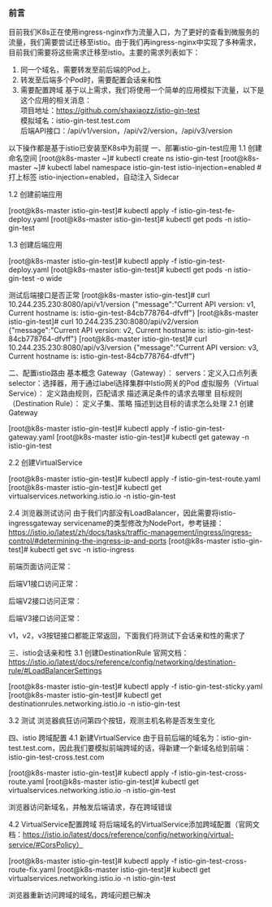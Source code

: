 ### 前言
目前我们K8s正在使用ingress-nginx作为流量入口，为了更好的查看到微服务的流量，我们需要尝试迁移至istio。由于我们再ingress-nginx中实现了多种需求，目前我们需要将这些需求迁移至istio。主要的需求列表如下：  
1. 同一个域名，需要转发至前后端的Pod上。
2. 转发至后端多个Pod时，需要配置会话亲和性
3. 需要配置跨域
基于以上需求，我们将使用一个简单的应用模拟下流量，以下是这个应用的相关消息：  
项目地址：https://github.com/shaxiaozz/istio-gin-test  
模拟域名：istio-gin-test.test.com  
后端API接口：/api/v1/version，/api/v2/version，/api/v3/version  

以下操作都是基于istio已安装至K8s中为前提
一、部署istio-gin-test应用
1.1 创建命名空间
[root@k8s-master ~]# kubectl create ns istio-gin-test
[root@k8s-master ~]# kubectl label namespace istio-gin-test istio-injection=enabled  # 打上标签 istio-injection=enabled，自动注入 Sidecar


1.2 创建前端应用

[root@k8s-master istio-gin-test]# kubectl apply -f istio-gin-test-fe-deploy.yaml
[root@k8s-master istio-gin-test]# kubectl get pods -n istio-gin-test


1.3 创建后端应用

[root@k8s-master istio-gin-test]# kubectl apply -f istio-gin-test-deploy.yaml
[root@k8s-master istio-gin-test]# kubectl get pods -n istio-gin-test -o wide

测试后端接口是否正常
[root@k8s-master istio-gin-test]# curl 10.244.235.230:8080/api/v1/version
{"message":"Current API version: v1, Current hostname is: istio-gin-test-84cb778764-dfvff"}
[root@k8s-master istio-gin-test]# curl 10.244.235.230:8080/api/v2/version
{"message":"Current API version: v2, Current hostname is: istio-gin-test-84cb778764-dfvff"}
[root@k8s-master istio-gin-test]# curl 10.244.235.230:8080/api/v3/version
{"message":"Current API version: v3, Current hostname is: istio-gin-test-84cb778764-dfvff"}


二、配置istio路由
基本概念
Gateway（Gateway）： 
servers：定义入口点列表
selector：选择器，用于通过label选择集群中Istio网关的Pod
虚拟服务（Virtual Service）：
定义路由规则，匹配请求
描述满足条件的请求去哪里
目标规则（Destination Rule）：
定义子集、策略
描述到达目标的请求怎么处理
2.1 创建Gateway

[root@k8s-master istio-gin-test]# kubectl apply -f istio-gin-test-gateway.yaml
[root@k8s-master istio-gin-test]# kubectl get gateway -n istio-gin-test


2.2 创建VirtualService

[root@k8s-master istio-gin-test]# kubectl apply -f istio-gin-test-route.yaml
[root@k8s-master istio-gin-test]# kubectl get virtualservices.networking.istio.io -n istio-gin-test


2.4 浏览器测试访问
由于我们内部没有LoadBalancer，因此需要将istio-ingressgateway servicename的类型修改为NodePort，参考链接：https://istio.io/latest/zh/docs/tasks/traffic-management/ingress/ingress-control/#determining-the-ingress-ip-and-ports
[root@k8s-master istio-gin-test]# kubectl get svc -n istio-ingress


前端页面访问正常：

后端V1接口访问正常：


后端V2接口访问正常：

后端V3接口访问正常：

v1，v2，v3按钮接口都能正常返回，下面我们将测试下会话亲和性的需求了

三、istio会话亲和性
3.1 创建DestinationRule
官网文档：https://istio.io/latest/docs/reference/config/networking/destination-rule/#LoadBalancerSettings

[root@k8s-master istio-gin-test]# kubectl apply -f istio-gin-test-sticky.yaml
[root@k8s-master istio-gin-test]# kubectl get destinationrules.networking.istio.io -n istio-gin-test


3.2 测试
浏览器疯狂访问第四个按钮，观测主机名称是否发生变化


四、istio 跨域配置
4.1 新建VirtualService
由于目前后端的域名为：istio-gin-test.test.com，因此我们要模拟前端跨域的话，得新建一个新域名给到前端：istio-gin-test-cross.test.com

[root@k8s-master istio-gin-test]# kubectl apply -f istio-gin-test-cross-route.yaml
[root@k8s-master istio-gin-test]# kubectl get virtualservices.networking.istio.io -n istio-gin-test

浏览器访问新域名，并触发后端请求，存在跨域错误

4.2 VirtualService配置跨域
将后端域名的VirtualService添加跨域配置（官网文档：https://istio.io/latest/docs/reference/config/networking/virtual-service/#CorsPolicy）

[root@k8s-master istio-gin-test]# kubectl apply -f istio-gin-test-cross-route-fix.yaml
[root@k8s-master istio-gin-test]# kubectl get virtualservices.networking.istio.io -n istio-gin-test

浏览器重新访问跨域的域名，跨域问题已解决

